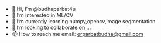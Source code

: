 - 👋 Hi, I’m @budhaparbat4u
- 👀 I’m interested in ML/CV
- 🌱 I’m currently learning numpy,opencv,image segmentation
- 💞️ I’m looking to collaborate on ...
- 📫 How to reach me email: erparbatbudha@gmail.com

<!---
budhaparbat4u/budhaparbat4u is a ✨ special ✨ repository because its `README.md` (this file) appears on your GitHub profile.
You can click the Preview link to take a look at your changes.
--->
